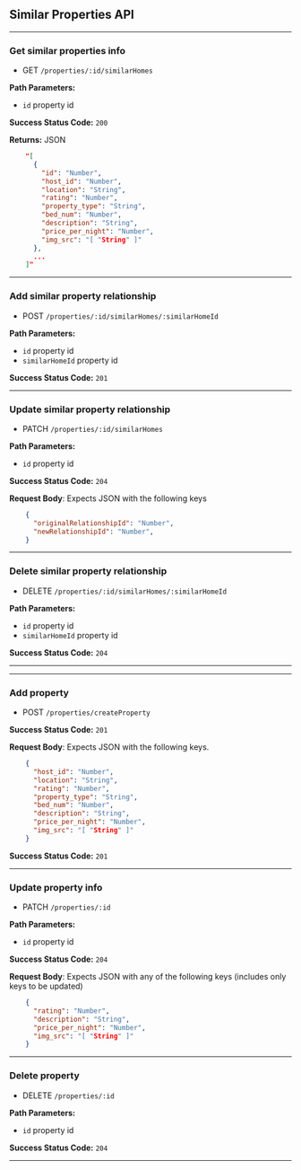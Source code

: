 ## Similar Properties API
<hr />

### Get similar properties info
  * GET `/properties/:id/similarHomes`

**Path Parameters:**
  * `id` property id

**Success Status Code:** `200`

**Returns:** JSON

```json
    "[
      {
        "id": "Number",
        "host_id": "Number",
        "location": "String",
        "rating": "Number",
        "property_type": "String",
        "bed_num": "Number",
        "description": "String",
        "price_per_night": "Number",
        "img_src": "[ "String" ]"
      },
      ...
    ]"
```
<hr />

### Add similar property relationship
  * POST `/properties/:id/similarHomes/:similarHomeId`

**Path Parameters:**
  * `id` property id
  * `similarHomeId` property id

**Success Status Code:** `201`
<hr />

### Update similar property relationship
  * PATCH `/properties/:id/similarHomes`

**Path Parameters:**
  * `id` property id

**Success Status Code:** `204`

**Request Body**: Expects JSON with the following keys

```json
    {
      "originalRelationshipId": "Number",
      "newRelationshipId": "Number",
    }
```
<hr/>

### Delete similar property relationship
  * DELETE `/properties/:id/similarHomes/:similarHomeId`

**Path Parameters:**
  * `id` property id
  * `similarHomeId` property id

**Success Status Code:** `204`
<hr/>
<hr/>

### Add property
  * POST `/properties/createProperty`

**Success Status Code:** `201`

**Request Body**: Expects JSON with the following keys.

```json
    {
      "host_id": "Number",
      "location": "String",
      "rating": "Number",
      "property_type": "String",
      "bed_num": "Number",
      "description": "String",
      "price_per_night": "Number",
      "img_src": "[ "String" ]"
    }
```
**Success Status Code:** `201`
<hr />

### Update property info
  * PATCH `/properties/:id`

**Path Parameters:**
  * `id` property id

**Success Status Code:** `204`

**Request Body**: Expects JSON with any of the following keys (includes only keys to be updated)

```json
    {
      "rating": "Number",
      "description": "String",
      "price_per_night": "Number",
      "img_src": "[ "String" ]"
    }
```
<hr />

### Delete property
  * DELETE `/properties/:id`

**Path Parameters:**
  * `id` property id

**Success Status Code:** `204`
<hr />

